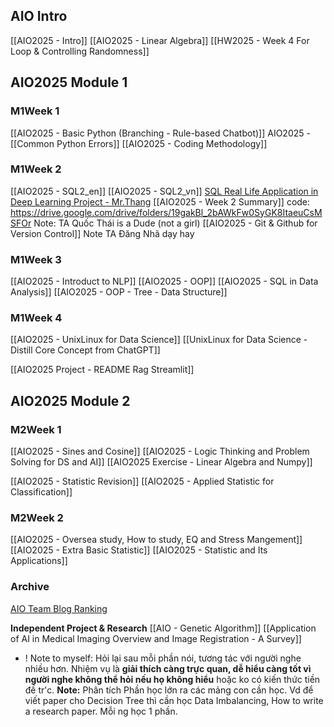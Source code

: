 ## AIO Intro
[[AIO2025 - Intro]]
[[AIO2025 - Linear Algebra]]
[[HW2025 - Week 4 For Loop & Controlling Randomness]]

## AIO2025 Module 1 
### M1Week 1
[[AIO2025 - Basic Python (Branching - Rule-based Chatbot)]]
AIO2025 -  [[Common Python Errors]]
[[AIO2025 - Coding Methodology]]

### M1Week 2
[[AIO2025 - SQL2_en]]
[[AIO2025 - SQL2_vn]]
	[SQL Real Life Application in Deep Learning Project - Mr.Thang](https://beryl-freckle-b85.notion.site/AIO2025-Case-Study-Thi-t-K-C-S-D-Li-u-Cho-ng-D-ng-Deep-Learning-T-i-T-p-o-n-C-ng-Ngh-Conne-211302d8792c803180ecccd728194067#211302d8792c802dad98ca82c0d1ab32)
[[AIO2025 - Week 2 Summary]]
	code: https://drive.google.com/drive/folders/19gakBl_2bAWkFw0SyGK8ItaeuCsMSFOr
	Note: TA Quốc Thái is a Dude (not a girl)
[[AIO2025 - Git & Github for Version Control]] 
	Note TA Đăng Nhã dạy hay

### M1Week 3
[[AIO2025 - Introduct to NLP]]
[[AIO2025 - OOP]]
[[AIO2025 - SQL in Data Analysis]]
[[AIO2025 - OOP - Tree - Data Structure]]

### M1Week 4
[[AIO2025 - UnixLinux for Data Science]]
	[[UnixLinux for Data Science - Distill Core Concept from ChatGPT]]

[[AIO2025 Project - README Rag Streamlit]]

## AIO2025 Module 2
### M2Week 1 
[[AIO2025 - Sines and Cosine]]
[[AIO2025 - Logic Thinking and Problem Solving for DS and AI]]
[[AIO2025 Exercise - Linear Algebra and Numpy]]

[[AIO2025 - Statistic Revision]]
[[AIO2025 - Applied Statistic for Classification]]

### M2Week 2
[[AIO2025 - Oversea study, How to study, EQ and Stress Mangement]]
[[AIO2025 - Extra Basic Statistic]]
[[AIO2025 - Statistic and Its Applications]]

### Archive
[AIO Team Blog Ranking](https://docs.google.com/spreadsheets/d/1NTqwUuWt0qKJ1nX65hQvPIq5q8Hi8GHoxrG04fcCrnE/edit?gid=962549817#gid=962549817)


**Independent Project & Research**
[[AIO - Genetic Algorithm]]
[[Application of AI in Medical Imaging Overview and Image Registration - A Survey]]
+ ! Note to myself: Hỏi lại sau mỗi phần nói, tương tác với người nghe nhiều hơn. Nhiệm vụ là **giải thích càng trực quan, dễ hiểu càng tốt vì người nghe không thể hỏi nếu họ không hiểu** hoặc ko có kiến thức tiền đề tr'c. 
	**Note:** Phân tích Phần học lớn ra các mảng con cần học. Vd để viết paper cho Decision Tree thì cần học Data Imbalancing, How to write a research paper. Mỗi ng học 1 phần.  

